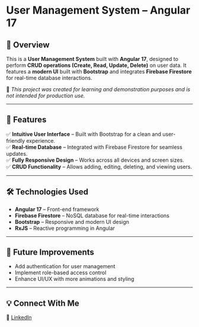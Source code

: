 # **User Management System – Angular 17**  

## **📌 Overview**  
This is a **User Management System** built with **Angular 17**, designed to perform **CRUD operations (Create, Read, Update, Delete)** on user data. It features a **modern UI** built with **Bootstrap** and integrates **Firebase Firestore** for real-time database interactions.  

🚀 *This project was created for learning and demonstration purposes and is not intended for production use.*  

---

## **🎯 Features**  
✅ **Intuitive User Interface** – Built with Bootstrap for a clean and user-friendly experience.  
✅ **Real-time Database** – Integrated with Firebase Firestore for seamless updates.  
✅ **Fully Responsive Design** – Works across all devices and screen sizes.  
✅ **CRUD Functionality** – Allows adding, editing, deleting, and viewing users.  

---

## **🛠️ Technologies Used**  
- **Angular 17** – Front-end framework  
- **Firebase Firestore** – NoSQL database for real-time interactions  
- **Bootstrap** – Responsive and modern UI design  
- **RxJS** – Reactive programming in Angular  

---


## **📌 Future Improvements**  
- Add authentication for user management  
- Implement role-based access control  
- Enhance UI/UX with more animations and styling  

---

## **💡 Connect With Me**  
🔗 [LinkedIn]([https://www.linkedin.com/in/your-profile](https://www.linkedin.com/in/bruno-hikaru-kabashima-da-fonseca-273217214/))  
